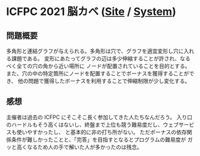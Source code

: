 # ICFPC 2021 脳カベ ([Site](https://icfpcontest2021.github.io/) / [System](https://poses.live/))

## 問題概要

多角形と連結グラフが与えられる。多角形は穴で、グラフを適宜変形し穴に入れる課題である。
変形にあたってグラフの辺は多少伸縮することが許され、なるべく全ての穴の角から近い場所に
ノードが配置されていることを目的とする。
また、穴の中の特定箇所にノードを配置することでボーナスを獲得することができ、
他の問題で獲得したボーナスを利用することで伸縮制限が少し変化する。


## 感想

主催者は過去の ICFPC にそこそこ長く参加してきた人たちなんだろう。
入り口のハードルもそう高くはないし、終盤まで上位も競う難易度だし、ウェブサービスも使いやすかったし、
と基本的に非の打ち所がない。
ただボーナスの依存関係条件が難しかったことと、「完答」を目指すとなるとプログラムの難易度が
ガッと高くなるため人の手で解いた人が多かったのは残念。
